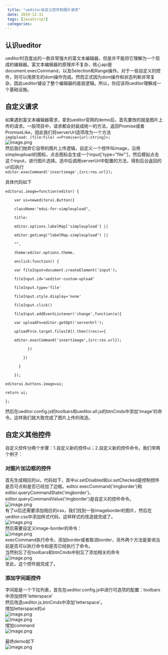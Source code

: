 ```yaml
---
 title: "ueditor自定义控件和图片请求"
 date: 2019-12-31
 tags: [JavaScript]
 categories: 
---
```


认识ueditor
---------

ueditor时百度出的一款非常强大的富文本编辑器，但是并不能将它理解为一个现成的编辑器。富文本编辑器的原理并不复杂，核心api是document.execCommand，以及Selection和Range操作。对于一些自定义的控件，则可以用原生的dom操作完成。然而正式因为dom操作和状态判断非常复杂，因此ueditor铺设了整个编辑器的底层逻辑。所以，你应该将ueditor理解成一个基础设施。

自定义请求
-----

如果遇到富文本编辑器需求，拿到ueditor官网的demo后，首先要改的就是图片上传的请求。一般项目中，请求都会封装成统一的方法，返回Promise或者PromiseLike，因此我们将serverUrl选项改为一个方法  
`imgUpload: (file:File) =>Promise<{url:string}>;`  
![image.png](https://p1-jj.byteimg.com/tos-cn-i-t2oaga2asx/gold-user-assets/2019/12/31/16f5b5f5238cd06b~tplv-t2oaga2asx-jj-mark:3024:0:0:0:q75.png "image.png")  
然后我们抛弃它自带的图片上传逻辑，自定义一个控件叫image，沿用simpleupload的图标，点击图标会生成一个input\['type="file"'\]，然后模拟点击这个input，进行图片选择。选中后调用serverUrl中配置的方法，得到后台返回的url后执行  
`editor.execCommand('insertimage',{src:res.url});`

具体代码如下

```
editorui.image=function(editor) {

    var ui=neweditorui.Button({

    className:"edui-for-simpleupload",

    title:

    editor.options.labelMap['simpleupload'] ||

    editor.getLang("labelMap.simpleupload") ||

    "",

    theme:editor.options.theme,

    onclick:function() {

    var fileInput=document.createElement('input');

    fileInput.id='ueditor-custom-upload'

    fileInput.type='file'

    fileInput.style.display='none'

    fileInput.click()

    fileInput.addEventListener('change',function(e){

    var uploadFn=editor.getOpt('serverUrl');

    uploadFn(e.target.files[0]).then((res)=>{

    editor.execCommand('insertimage',{src:res.url});

          })

        })

      }

    });

editorui.buttons.image=ui;

return ui;

};
```

然后在ueditor.config.js的toolbars和ueditor.all.js的btnCmds中添加'image'的命令。这样我们就大致完成了图片上传的改造。

自定义其他控件
-------

自定义控件分两个步骤：1.自定义新的控件ui；2.自定义新的控件命令。我们举两个例子：

### 对图片加边框的控件

首先生成相应的ui，代码如下，其中ui.setDisabled和ui.setChecked是控制控件是否可点和是否已经加了边框。editor.execCommand('imgborder')和editor.queryCommandState('imgborder')、editor.queryCommandValue('imgborder')是自定义的控件命令。  
![image.png](https://p1-jj.byteimg.com/tos-cn-i-t2oaga2asx/gold-user-assets/2019/12/31/16f5b5f523b4dd6a~tplv-t2oaga2asx-jj-mark:3024:0:0:0:q75.png "image.png")  
有了ui后还需要添加相应的css，我们找到一张imageborder的图片，然后在ueditor.css中添加样式代码，这样样式的改造就完成了。  
![image.png](https://p1-jj.byteimg.com/tos-cn-i-t2oaga2asx/gold-user-assets/2019/12/31/16f5b5f523cbbe72~tplv-t2oaga2asx-jj-mark:3024:0:0:0:q75.png "image.png")  
然后需要自定义image-border的命令：  
![image.png](https://p1-jj.byteimg.com/tos-cn-i-t2oaga2asx/gold-user-assets/2019/12/31/16f5b5f523cf1dc1~tplv-t2oaga2asx-jj-mark:3024:0:0:0:q75.png "image.png")  
execCommand执行命令，添加border或者取消border，另外两个方法是查询当前是否可以执行命令和是否已经执行了命令。  
当然别忘了在toolbars和btnCmds中别忘了添加相关的命令  
![image.png](https://p1-jj.byteimg.com/tos-cn-i-t2oaga2asx/gold-user-assets/2019/12/31/16f5b5f54c835ba7~tplv-t2oaga2asx-jj-mark:3024:0:0:0:q75.png "image.png")  
至此，这个控件就完成了。

### 添加字间距控件

字间距是一个下拉列表，首先在ueditor.config.js中进行可选项的配置：toolbars中添加控件'letterspace'  
然后改造ueditor.js,btnCmds中添加'letterspace'。  
增加letterspace的ui  
![image.png](https://p1-jj.byteimg.com/tos-cn-i-t2oaga2asx/gold-user-assets/2019/12/31/16f5b5f54dbceac6~tplv-t2oaga2asx-jj-mark:3024:0:0:0:q75.png "image.png")  
![image.png](https://p1-jj.byteimg.com/tos-cn-i-t2oaga2asx/gold-user-assets/2019/12/31/16f5b5f54ffc1303~tplv-t2oaga2asx-jj-mark:3024:0:0:0:q75.png "image.png")  
增加command  
![image.png](https://p1-jj.byteimg.com/tos-cn-i-t2oaga2asx/gold-user-assets/2019/12/31/16f5b5f5501bac62~tplv-t2oaga2asx-jj-mark:3024:0:0:0:q75.png "image.png")

最终demo如下  
![image.png](https://p1-jj.byteimg.com/tos-cn-i-t2oaga2asx/gold-user-assets/2019/12/31/16f5b5f574730aee~tplv-t2oaga2asx-jj-mark:3024:0:0:0:q75.png "image.png")